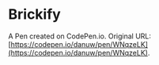 # Brickify

A Pen created on CodePen.io. Original URL: [https://codepen.io/danuw/pen/WNqzeLK](https://codepen.io/danuw/pen/WNqzeLK).

